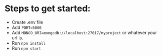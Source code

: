 # Steps to get started:

- Create .env file
- Add `PORT=5000`
- Add `MONGO_URI=mongodb://localhost:27017/myproject` or whatever your url is.
- Run `npm install`
- Run `npm start`